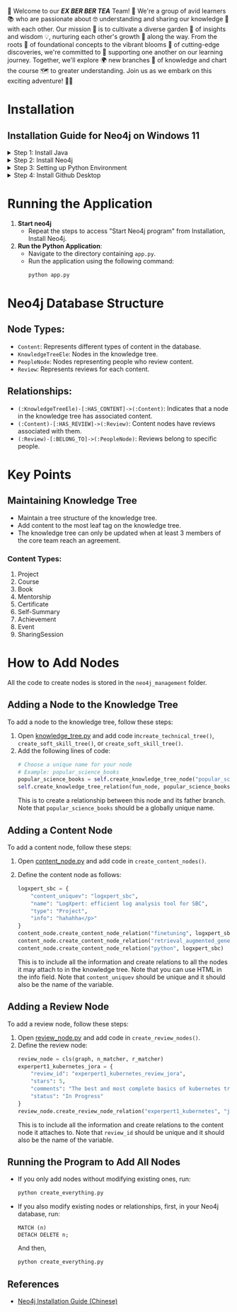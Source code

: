 🌳 Welcome to our ***EX BER BER TEA*** Team! 🌟 We're a group of avid learners 📚 who are passionate about 🤓 understanding and sharing our knowledge 🧠 with each other. Our mission 🚀 is to cultivate a diverse garden 🌱 of insights and wisdom 💡, nurturing each other's growth 🌱 along the way. From the roots 🌿 of foundational concepts to the vibrant blooms 🌺 of cutting-edge discoveries, we're committed to 🤝 supporting one another on our learning journey. Together, we'll explore 🌍 new branches 🌿 of knowledge and chart the course 🗺️ to greater understanding. Join us as we embark on this exciting adventure! 🚀✨

# Installation

## Installation Guide for Neo4j on Windows 11

<details>
<summary>Step 1: Install Java</summary>

1. Download and install JRE from [Open Logic official website](https://www.openlogic.com/openjdk-downloads).  
   <span style="color:gray">JDK and JRE have differences. JDK (Java Development Kit) includes the Java Runtime Environment (JRE) and Java development tools. On the other hand, JRE (Java Runtime Environment) is the environment required to run Java programs. If you only want to run Java programs, you only need to install the JRE. However, if you wish to develop Java programs, you must install the JDK.</span>
   - Select the version needed for Neo4j. We use JAVA 11. Select to download the msi file.  
     ![open_logic.png](images/open_logic.png)
      1. Open the downloaded .msi file.
      2. Install JRE following the instructions and keep notes of your installation path.

2. Set up the Java environment path.
   - Search `environment` on the start menu.  
     ![img.png](images/start_menu_search.png)
   - Click "Environment Variables".  
     ![environment_variables.png](images/environment_variables.png)
   - Click "Environment Variables" in "System Properties".  
     ![img.png](images/system_properties.png)
   - Add new user variables.  
     ![new_user_vairables.png](images/new_user_vairables.png)
   - Add JAVA_HOME.  
     ![img.png](images/java_home.png)

</details>

<details>
<summary>Step 2: Install Neo4j</summary>

1. Download Neo4j Community Version from the [official Neo4j website deployment center](https://neo4j.com/deployment-center/).
   - Select the executable for Windows.  
     ![img.png](images/neo4j_download.png)

2. Install Neo4j.
   - Extract the zip file.
   - Move the extracted folder to your desired path and keep notes of the path.

3. Set up the Neo4j environment path.
   - Repeat the steps to access "Environment Variables" from Step 1.
   - Add NEO4j_HOME.  
     ![img.png](images/neo4j_path.png)

4. Start Neo4j program.
   - Start a command prompt window.  
     ![img.png](images/prompt_window_neo4j.png)
   - Change the directory to the Neo4j directory, then change the directory to `bin`.  
     ![img_1.png](images/prompt_neo4j_console.png)
   - Input `neo4j console`.
   - You can see your Neo4j program running at `http://localhost:7474/`.

</details>
<details>
<summary>Step 3: Setting up Python Environment</summary>

1. download and install anaconda.
    - Go to the [Anaconda Distribution page](https://www.anaconda.com/products/distribution).
    - Choose the appropriate version for your operating system (Windows, macOS, or Linux) and download the installer.
    - Install Anaconda:
        - **Windows:**
            - Run the downloaded .exe installer.
            - Follow the instructions in the setup wizard. It’s generally recommended to install for "Just Me" and to add Anaconda to your PATH environment variable.

2. create environment.
    - Open Anaconda Prompt (Windows).
    - Create a new environment:
      ```sh
      conda create --name ex_per_per_tea python=3.11
      ```
      `ex_per_per_tea` is our desired environment name and `3.11` with the Python version we need.

3. activate environment.
    - **Windows:**
      ```sh
      conda activate ex_per_per_tea
      ```
 
4. install requirement.txt.
    - Change directory to the folder where you saved this project. You probably need to set up a proxy if you are using a company network.
     - Install the packages listed in `requirements.txt`:
      ```sh
      pip install -r requirements.txt
      ```
</details>
<details>
<summary>Step 4: Install Github Desktop</summary>


1. download the application from the [github desktop official site](https://desktop.github.com/).<br>
2. sign in your Github Desktop.<br>
3. clone the project.<br>

</details>




# Running the Application
1. **Start neo4j**
    - Repeat the steps to access "Start Neo4j program" from Installation, Install Neo4j.
2. **Run the Python Application**:
    - Navigate to the directory containing `app.py`.
    - Run the application using the following command:
      ```bash
      python app.py
      ```

# Neo4j Database Structure
## Node Types:
- `Content`: Represents different types of content in the database.
- `KnowledgeTreeEle`: Nodes in the knowledge tree.
- `PeopleNode`: Nodes representing people who review content.
- `Review`: Represents reviews for each content.

## Relationships:
- `(:KnowledgeTreeEle)-[:HAS_CONTENT]->(:Content)`: Indicates that a node in the knowledge tree has associated content.
- `(:Content)-[:HAS_REVIEW]->(:Review)`: Content nodes have reviews associated with them.
- `(:Review)-[:BELONG_TO]->(:PeopleNode)`: Reviews belong to specific people.

# Key Points
## Maintaining Knowledge Tree
- Maintain a tree structure of the knowledge tree.
- Add content to the most leaf tag on the knowledge tree.
- The knowledge tree can only be updated when at least 3 members of the core team reach an agreement.

### Content Types:
1. Project
2. Course
3. Book
4. Mentorship
5. Certificate
6. Self-Summary
7. Achievement
8. Event
9. SharingSession

# How to Add Nodes

All the code to create nodes is stored in the `neo4j_management` folder.

## Adding a Node to the Knowledge Tree

To add a node to the knowledge tree, follow these steps:

1. Open [knowledge_tree.py](neo4j_management%2Fknowledge_tree.py) and add code in`create_technical_tree()`, `create_soft_skill_tree()`, or `create_soft_skill_tree()`.
2. Add the following lines of code:
    ```python
    # Choose a unique name for your node
    # Example: popular_science_books
    popular_science_books = self.create_knowledge_tree_node("popular_science_books", "Popular Science Books")
    self.create_knowledge_tree_relation(fun_node, popular_science_books)
    ```
    This is to create a relationship between this node and its father branch. Note that `popular_science_books` should be a globally unique name.

## Adding a Content Node

To add a content node, follow these steps:
1. Open [content_node.py](neo4j_management%2Fcontent_node.py) and add code in `create_content_nodes()`.
2. Define the content node as follows:
    ```python
    logxpert_sbc = {
        "content_uniquev": "logxpert_sbc",
        "name": "LogXpert: efficient log analysis tool for SBC",
        "type": "Project",
        "info": "hahahha</p>"
    }
    content_node.create_content_node_relation("finetuning", logxpert_sbc)
    content_node.create_content_node_relation("retrieval_augmented_generation", logxpert_sbc)
    content_node.create_content_node_relation("python", logxpert_sbc)
    ```

    This is to include all the information and create relations to all the nodes it may attach to in the knowledge tree. Note that you can use HTML in the info field. Note that `content_uniquev` should be unique and it should also be the name of the variable.

## Adding a Review Node

To add a review node, follow these steps:
1. Open [review_node.py](neo4j_management%2Freview_node.py) and add code in `create_review_nodes()`.
2. Define the review node:
    ```python
    review_node = cls(graph, n_matcher, r_matcher)
    experpert1_kubernetes_jora = {
        "review_id": "experpert1_kubernetes_review_jora",
        "stars": 5,
        "comments": "The best and most complete basics of kubernetes training.",
        "status": "In Progress"
    }
    review_node.create_review_node_relation("experpert1_kubernetes", "jora",  experpert1_kubernetes_jora)
    ```
   This is to include all the information and create relations to the content node it attaches to.  Note that `review_id` should be unique and it should also be the name of the variable.


## Running the Program to Add All Nodes

- If you only add nodes without modifying existing ones, run:
    ```bash
    python create_everything.py
    ```

- If you also modify existing nodes or relationships, first, in your Neo4j database, run:
    ```agsl
    MATCH (n)
    DETACH DELETE n;
    ```
    And then, 
    ```bash
    python create_everything.py
    ```

## References
- [Neo4j Installation Guide (Chinese)](https://www.cnblogs.com/ljhdo/p/5521577.html)
